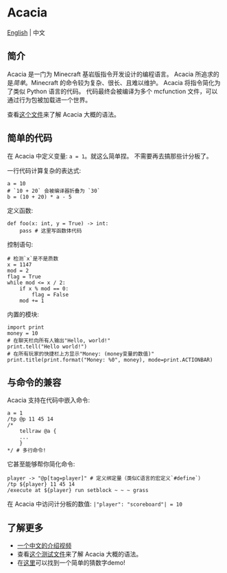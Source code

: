 # Acacia
[English](README.md) | 中文

## 简介
Acacia 是一门为 Minecraft 基岩版指令开发设计的编程语言。
Acacia 所追求的是*简单*。Minecraft 的命令较为复杂、很长、且难以维护。
Acacia 将指令简化为了类似 Python 语言的代码。
代码最终会被编译为多个 mcfunction 文件，可以通过行为包被加载进一个世界。

查看[这个文件](test/brief_intro.aca)来了解 Acacia 大概的语法。

## 简单的代码
在 Acacia 中定义变量: `a = 1`。就这么简单捏。
不需要再去搞那些计分板了。

一行代码计算复杂的表达式:
```
a = 10
# `10 + 20` 会被编译器折叠为 `30`
b = (10 + 20) * a - 5
```

定义函数:
```
def foo(x: int, y = True) -> int:
    pass # 这里写函数体代码
```

控制语句:
```
# 检测`x`是不是质数
x = 1147
mod = 2
flag = True
while mod <= x / 2:
    if x % mod == 0:
        flag = False
    mod += 1
```

内置的模块:
```
import print
money = 10
# 在聊天栏向所有人输出"Hello, world!"
print.tell("Hello world!")
# 在所有玩家的快捷栏上方显示"Money: (money变量的数值)"
print.title(print.format("Money: %0", money), mode=print.ACTIONBAR)
```

## 与命令的兼容
Acacia 支持在代码中嵌入命令:
```
a = 1
/tp @p 11 45 14
/*
    tellraw @a {
    ...
    }
*/ # 多行命令!
```

它甚至能够帮你简化命令:
```
player -> "@p[tag=player]" # 定义绑定量（类似C语言的宏定义`#define`）
/tp ${player} 11 45 14
/execute at ${player} run setblock ~ ~ ~ grass
```

在 Acacia 中访问计分板的数值: `|"player": "scoreboard"| = 10`

## 了解更多
- [一个中文的介绍视频](https://www.bilibili.com/video/BV1uR4y167w9)
- 查看[这个测试文件](test/brief_intro.aca)来了解 Acacia 大概的语法。
- 在[这里](test/demo/numguess.aca)可以找到一个简单的猜数字demo!
